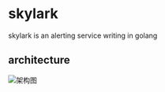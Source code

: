 # skylark
skylark is an alerting service writing in golang

## architecture

![架构图](https://github.com/beckbikang/skylark/doc/skylark.jpgg)

